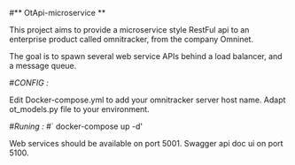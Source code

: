 #** OtApi-microservice **

This project aims to provide a microservice style RestFul api to an enterprise product called omnitracker, from the company
Omninet.

The goal is to spawn several web service APIs behind a load balancer, and a message queue.

#*CONFIG :*

Edit Docker-compose.yml to add your omnitracker server host name.
Adapt ot_models.py file to your environment.

#*Runing :*
 #` docker-compose up -d'
 
 Web services should be available on port 5001.
 Swagger api doc ui on port 5100.
 
 
